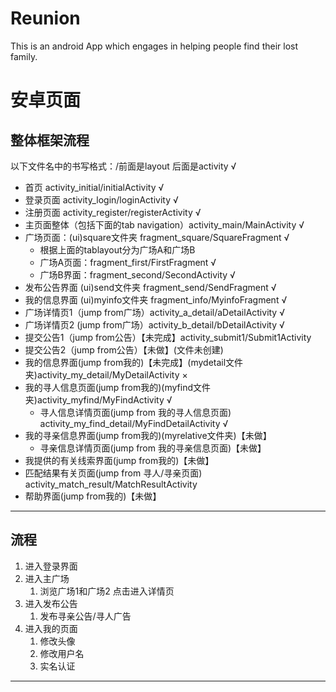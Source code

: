 # Reunion
This is an android App which engages in helping people find their lost family.
# 安卓页面
## 整体框架流程
以下文件名中的书写格式：/前面是layout 后面是activity      √
+ 首页 activity_initial/initialActivity       √
+ 登录页面 activity_login/loginActivity     √
+ 注册页面 activity_register/registerActivity       √
+ 主页面整体（包括下面的tab navigation）activity_main/MainActivity      √
+ 广场页面：(ui)square文件夹 fragment_square/SquareFragment     √
  + 根据上面的tablayout分为广场A和广场B
  + 广场A页面：fragment_first/FirstFragment       √
  + 广场B界面：fragment_second/SecondActivity         √
+ 发布公告界面 (ui)send文件夹 fragment_send/SendFragment      √
+ 我的信息界面 (ui)myinfo文件夹 fragment_info/MyinfoFragment     √
+ 广场详情页1（jump from广场）activity_a_detail/aDetailActivity       √
+ 广场详情页2 (jump from广场）activity_b_detail/bDetailActivity      √
+ 提交公告1（jump from公告）【未完成】activity_submit1/Submit1Activity
+ 提交公告2（jump from公告）【未做】(文件未创建)
+ 我的信息界面(jump from我的)【未完成】(mydetail文件夹)activity_my_detail/MyDetailActivity      ×
+ 我的寻人信息页面(jump from我的)(myfind文件夹)activity_myfind/MyFindActivity        √
   + 寻人信息详情页面(jump from 我的寻人信息页面) activity_my_find_detail/MyFindDetailActivity √
+ 我的寻亲信息界面(jump from我的)(myrelative文件夹)【未做】
  + 寻亲信息详情页面(jump from 我的寻亲信息页面)【未做】
+ 我提供的有关线索界面(jump from我的)【未做】
+ 匹配结果有关页面(jump from 寻人/寻亲页面) activity_match_result/MatchResultActivity
+ 帮助界面(jump from我的)【未做】
------
## 流程
1. 进入登录界面
2. 进入主广场
   1. 浏览广场1和广场2 点击进入详情页
3. 进入发布公告
    1. 发布寻亲公告/寻人广告
4. 进入我的页面
    1. 修改头像
    2. 修改用户名
    3. 实名认证
-----------

